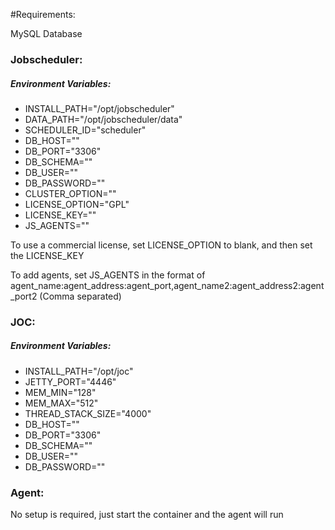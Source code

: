 #Requirements:

MySQL Database

### Jobscheduler:

##### Environment Variables:

* INSTALL_PATH="/opt/jobscheduler"
* DATA_PATH="/opt/jobscheduler/data"
* SCHEDULER_ID="scheduler"
* DB_HOST=""
* DB_PORT="3306"
* DB_SCHEMA=""
* DB_USER=""
* DB_PASSWORD=""
* CLUSTER_OPTION=""
* LICENSE_OPTION="GPL"
* LICENSE_KEY=""
* JS_AGENTS=""

To use a commercial license, set LICENSE_OPTION to blank, and then set the LICENSE_KEY

To add agents, set JS_AGENTS in the format of agent_name:agent_address:agent_port,agent_name2:agent_address2:agent_port2 (Comma separated)

### JOC:

##### Environment Variables:

* INSTALL_PATH="/opt/joc"
* JETTY_PORT="4446"
* MEM_MIN="128"
* MEM_MAX="512"
* THREAD_STACK_SIZE="4000"
* DB_HOST=""
* DB_PORT="3306"
* DB_SCHEMA=""
* DB_USER=""
* DB_PASSWORD=""

### Agent:

No setup is required, just start the container and the agent will run
